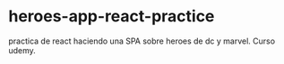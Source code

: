 # heroes-app-react-practice
practica de react haciendo una SPA sobre heroes de dc y marvel. Curso udemy.
